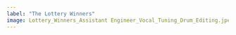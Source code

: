 ```yaml
---
label: "The Lottery Winners"
image: Lottery_Winners_Assistant Engineer_Vocal_Tuning_Drum_Editing.jpeg
---
```

